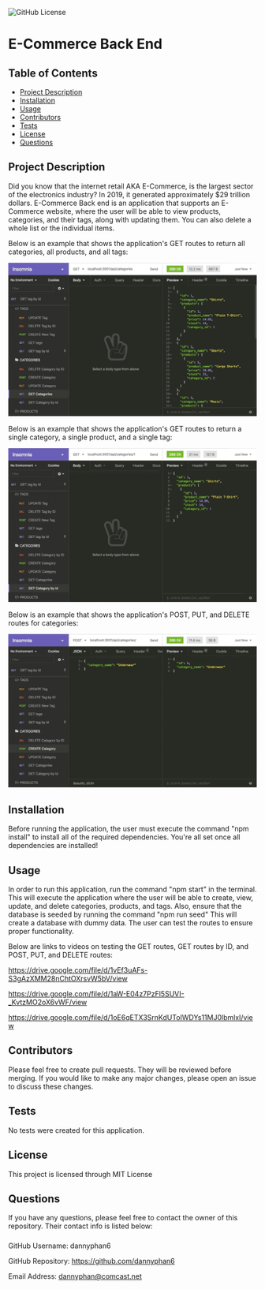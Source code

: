 ![GitHub License](https://img.shields.io/badge/License-MIT%20License-blue.svg)
# E-Commerce Back End
## Table of Contents 
* [Project Description](#description)
* [Installation](#installation)
* [Usage](#usage)
* [Contributors](#contributors)
* [Tests](#tests)
* [License](#license)
* [Questions](#questions)

## Project Description
Did you know that the internet retail AKA E-Commerce, is the largest sector of the electronics industry? In 2019, it generated approximately $29 trillion dollars. E-Commerce Back end is an application that supports an E-Commerce website, where the user will be able to view products, categories, and their tags, along with updating them. You can also delete a whole list or the individual items.

Below is an example that shows the application's GET routes to return all categories, all products, and all tags:

![E-Commerce Back End](./assets/13-orm-homework-demo-01.gif)

Below is an example that shows the application's GET routes to return a single category, a single product, and a single tag:

![E-Commerce Back End](./assets/13-orm-homework-demo-02.gif)

Below is an example that shows the application's POST, PUT, and DELETE routes for categories:

![E-Commerce Back End](./assets/13-orm-homework-demo-03.gif)

## Installation
Before running the application, the user must execute the command "npm install" to install all of the required dependencies. You're all set once all dependencies are installed!

## Usage
In order to run this application, run the command "npm start" in the terminal. This will execute the application where the user will be able to create, view, update, and delete categories, products, and tags. Also, ensure that the database is seeded by running the command "npm run seed" This will create a database with dummy data. The user can test the routes to ensure proper functionality. 

Below are links to videos on testing the GET routes, GET routes by ID, and POST, PUT, and DELETE routes:

https://drive.google.com/file/d/1vEf3uAFs-S3gAzXMM28nChtOXrsvW5bV/view

https://drive.google.com/file/d/1aW-E04z7PzFl5SUVI-_KvtzMO2oX6vWF/view

https://drive.google.com/file/d/1oE6qETX3SrnKdUToIWDYs11MJ0lbmlxI/view

## Contributors
Please feel free to create pull requests. They will be reviewed before merging. If you would like to make any major changes, please open an issue to discuss these changes.

## Tests
No tests were created for this application.

## License
This project is licensed through MIT License 

## Questions
If you have any questions, please feel free to contact the owner of this repository. Their contact info is listed below:

### 
GitHub Username: dannyphan6 

GitHub Repository: https://github.com/dannyphan6 

Email Address: dannyphan@comcast.net